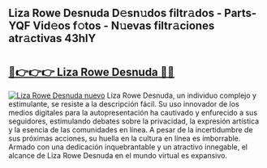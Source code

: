 ## Liza Rowe Desnuda D𝚎sn𝚞dos filtr𝚊dos - Parts-YQF Vid𝚎os f𝚘tos - N𝚞evas filtr𝚊ciones atr𝚊ctivas 43hlY

# <h2><a href="http://mb48tyy.tromn.icu/?c=Liza+Rowe+Desnuda">🔗👉👉👉 Liza Rowe Desnuda 🔗🔗</a></h2>

[![Liza Rowe Desnuda nuevo](https://i.imgur.com/pEAQMta.gif)](http://mb48tyy.tromn.icu/?c=Liza+Rowe+Desnuda)
Liza Rowe Desnuda, un individuo complejo y estimulante, se resiste a la descripción fácil. Su uso innovador de los medios digitales para la autopresentación ha cautivado y enfurecido a sus seguidores, estimulando debates sobre la privacidad, la expresión artística y la esencia de las comunidades en línea. A pesar de la incertidumbre de sus próximas acciones, su huella en la cultura en línea es imborrable. Armado con una dedicación inquebrantable y un atractivo innegable, el alcance de Liza Rowe Desnuda en el mundo virtual es expansivo.

